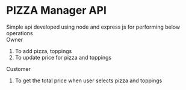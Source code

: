 # PIZZA Manager API

Simple api developed using node and express js for performing below operations <br />
Owner
1. To add pizza, toppings
2. To update price for pizza and toppings

Customer
1. To get the total price when user selects pizza and toppings
